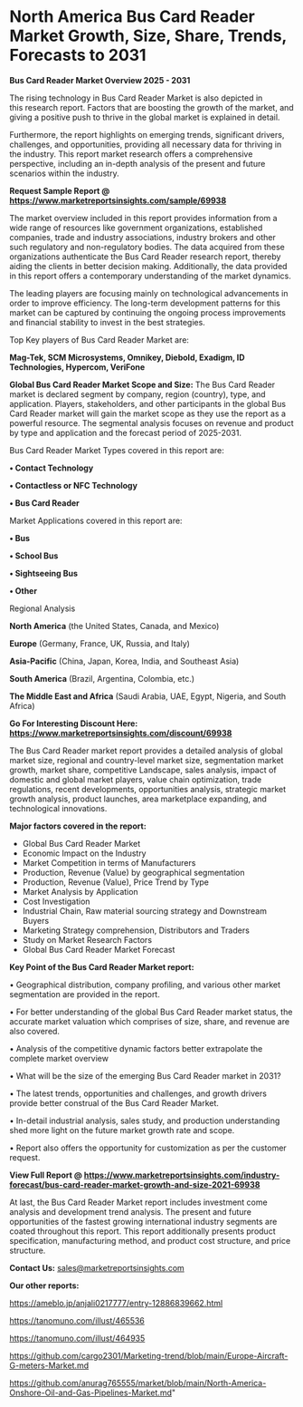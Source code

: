 # North America Bus Card Reader Market Growth, Size, Share, Trends, Forecasts to 2031

<Strong> Bus Card Reader Market Overview 2025 - 2031</strong>

The rising technology in Bus Card Reader Market is also depicted in this research report. Factors that are boosting the growth of the market, and giving a positive push to thrive in the global market is explained in detail.

Furthermore, the report highlights on emerging trends, significant drivers, challenges, and opportunities, providing all necessary data for thriving in the industry. This report market research offers a comprehensive perspective, including an in-depth analysis of the present and future scenarios within the industry.

<strong>Request Sample Report @ <a href=https://www.marketreportsinsights.com/sample/69938>https://www.marketreportsinsights.com/sample/69938</a></strong>

The market overview included in this report provides information from a wide range of resources like government organizations, established companies, trade and industry associations, industry brokers and other such regulatory and non-regulatory bodies. The data acquired from these organizations authenticate the Bus Card Reader research report, thereby aiding the clients in better decision making. Additionally, the data provided in this report offers a contemporary understanding of the market dynamics.

The leading players are focusing mainly on technological advancements in order to improve efficiency. The long-term development patterns for this market can be captured by continuing the ongoing process improvements and financial stability to invest in the best strategies.

Top Key players of Bus Card Reader Market are:

<strong>Mag-Tek, SCM Microsystems, Omnikey, Diebold, Exadigm, ID Technologies, Hypercom, VeriFone</strong>

<strong><b>Global Bus Card Reader Market Scope and Size:</b></strong>
The Bus Card Reader market is declared segment by company, region (country), type, and application. Players, stakeholders, and other participants in the global Bus Card Reader market will gain the market scope as they use the report as a powerful resource. The segmental analysis focuses on revenue and product by type and application and the forecast period of 2025-2031.

Bus Card Reader Market Types covered in this report are:

<strong>• Contact Technology

• Contactless or NFC Technology

• Bus Card Reader</strong>

Market Applications covered in this report are:

<strong>• Bus

• School Bus

• Sightseeing Bus

• Other</strong> 

Regional Analysis

<strong>North America</strong> (the United States, Canada, and Mexico)

<strong>Europe</strong> (Germany, France, UK, Russia, and Italy)

<strong>Asia-Pacific</strong> (China, Japan, Korea, India, and Southeast Asia)

<strong>South America</strong> (Brazil, Argentina, Colombia, etc.)

<strong>The Middle East and Africa</strong> (Saudi Arabia, UAE, Egypt, Nigeria, and South Africa)

<strong>Go For Interesting Discount Here: <a href=https://www.marketreportsinsights.com/discount/69938>https://www.marketreportsinsights.com/discount/69938</a></strong>

The Bus Card Reader market report provides a detailed analysis of global market size, regional and country-level market size, segmentation market growth, market share, competitive Landscape, sales analysis, impact of domestic and global market players, value chain optimization, trade regulations, recent developments, opportunities analysis, strategic market growth analysis, product launches, area marketplace expanding, and technological innovations.

<strong><b>Major factors covered in the report:</b></strong>
<ul>
  <li>Global Bus Card Reader Market </li>
  <li>Economic Impact on the Industry</li>
  <li>Market Competition in terms of Manufacturers</li>
  <li>Production, Revenue (Value) by geographical segmentation</li>
  <li>Production, Revenue (Value), Price Trend by Type</li>
  <li>Market Analysis by Application</li>
  <li>Cost Investigation</li>
  <li>Industrial Chain, Raw material sourcing strategy and Downstream Buyers</li>
  <li>Marketing Strategy comprehension, Distributors and Traders</li>
  <li>Study on Market Research Factors</li>
  <li>Global Bus Card Reader Market Forecast</li>
</ul>

<strong><b>Key Point of the Bus Card Reader Market report:</b></strong>

• Geographical distribution, company profiling, and various other market segmentation are provided in the report.

• For better understanding of the global Bus Card Reader market status, the accurate market valuation which comprises of size, share, and revenue are also covered.

• Analysis of the competitive dynamic factors better extrapolate the complete market overview

• What will be the size of the emerging Bus Card Reader market in 2031?

• The latest trends, opportunities and challenges, and growth drivers provide better construal of the Bus Card Reader Market.

• In-detail industrial analysis, sales study, and production understanding shed more light on the future market growth rate and scope.

• Report also offers the opportunity for customization as per the customer request.

<strong><b>View Full Report @ <a href=https://www.marketreportsinsights.com/industry-forecast/bus-card-reader-market-growth-and-size-2021-69938>https://www.marketreportsinsights.com/industry-forecast/bus-card-reader-market-growth-and-size-2021-69938</a></b></strong>


At last, the Bus Card Reader Market report includes investment come analysis and development trend analysis. The present and future opportunities of the fastest growing international industry segments are coated throughout this report. This report additionally presents product specification, manufacturing method, and product cost structure, and price structure.

<strong>Contact Us:</strong>
sales@marketreportsinsights.com

<strong>Our other reports:</strong>

<a href=https://ameblo.jp/anjali0217777/entry-12886839662.html>https://ameblo.jp/anjali0217777/entry-12886839662.html</a>

<a href=https://tanomuno.com/illust/465536>https://tanomuno.com/illust/465536</a>

<a href=https://tanomuno.com/illust/464935>https://tanomuno.com/illust/464935</a>

<a href=https://github.com/cargo2301/Marketing-trend/blob/main/Europe-Aircraft-G-meters-Market.md>https://github.com/cargo2301/Marketing-trend/blob/main/Europe-Aircraft-G-meters-Market.md</a>

<a href=https://github.com/anurag765555/market/blob/main/North-America-Onshore-Oil-and-Gas-Pipelines-Market.md>https://github.com/anurag765555/market/blob/main/North-America-Onshore-Oil-and-Gas-Pipelines-Market.md</a>"
